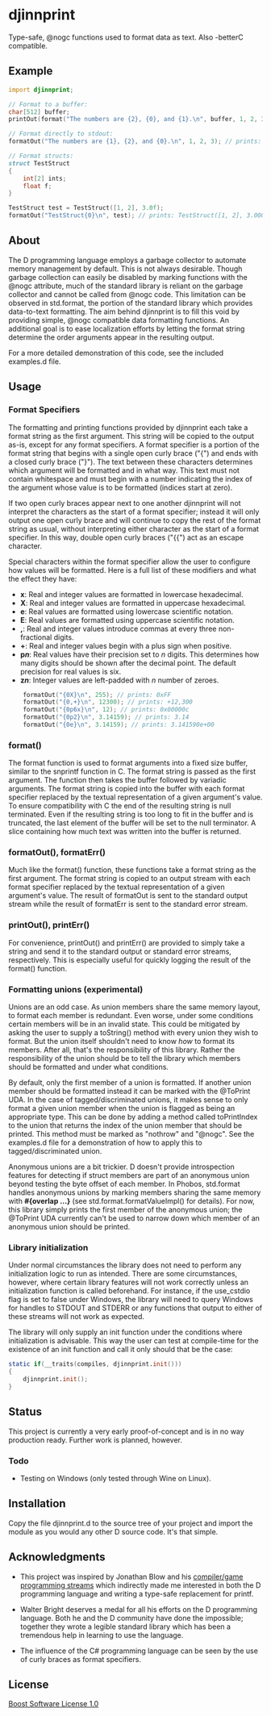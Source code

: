 # djinnprint

Type-safe, @nogc functions used to format data as text. Also -betterC compatible.

## Example

```D
import djinnprint;

// Format to a buffer:
char[512] buffer;
printOut(format("The numbers are {2}, {0}, and {1}.\n", buffer, 1, 2, 3)); // prints: The numbers are 3, 1, and 2.

// Format directly to stdout:
formatOut("The numbers are {1}, {2}, and {0}.\n", 1, 2, 3); // prints: The numbers are 2, 3, and 1.

// Format structs:
struct TestStruct
{
    int[2] ints;
    float f;
}

TestStruct test = TestStruct([1, 2], 3.0f);
formatOut("TestStruct{0}\n", test); // prints: TestStruct([1, 2], 3.000000)
```

## About

The D programming language employs a garbage collector to automate memory management by default. This is not always desirable. Though garbage collection can easily be disabled by marking functions with the @nogc attribute, much of the standard library is reliant on the garbage collector and cannot be called from @nogc code. This limitation can be observed in std.format, the portion of the standard library which provides data-to-text formatting. The aim behind djinnprint is to fill this void by providing simple, @nogc compatible data formatting functions. An additional goal is to ease localization efforts by letting the format string determine the order arguments appear in the resulting output.

For a more detailed demonstration of this code, see the included examples.d file.

## Usage

### Format Specifiers

The formatting and printing functions provided by djinnprint each take a format string as the first argument. This string will be copied to the output as-is, except for any format specifiers. A format specifier is a portion of the format string that begins with a single open curly brace ("{") and ends with a closed curly brace ("}"). The text between these characters determines which argument will be formatted and in what way. This text must not contain whitespace and must begin with a number indicating the index of the argument whose value is to be formatted (indices start at zero).

If two open curly braces appear next to one another djinnprint will not interpret the characters as the start of a format specifier; instead it will only output one open curly brace and will continue to copy the rest of the format string as usual, without interpreting either character as the start of a format specifier. In this way, double open curly braces ("{{") act as an escape character.

Special characters within the format specifier allow the user to configure how values will be formatted. Here is a full list of these modifiers and what the effect they have:

* __x__: Real and integer values are formatted in lowercase hexadecimal.
* __X__: Real and integer values are formatted in uppercase hexadecimal.
* __e__: Real values are formatted using lowercase scientific notation.
* __E__: Real values are formatted using uppercase scientific notation.
* __,__: Real and integer values introduce commas at every three non-fractional digits.
* __+__: Real and integer values begin with a plus sign when positive.
* __p*n*__: Real values have their precision set to *n* digits. This determines how many digits should be shown after the decimal point. The default precision for real values is six.
* __z*n*__: Integer values are left-padded with *n* number of zeroes.

```D
    formatOut("{0X}\n", 255); // prints: 0xFF
    formatOut("{0,+}\n", 12300); // prints: +12,300
    formatOut("{0p6x}\n", 12); // prints: 0x00000c
    formatOut("{0p2}\n", 3.14159); // prints: 3.14
    formatOut("{0e}\n", 3.14159); // prints: 3.141590e+00
```

### format()

The format function is used to format arguments into a fixed size buffer, similar to the snprintf function in C. The format string is passed as the first argument. The function then takes the buffer followed by variadic arguments. The format string is copied into the buffer with each format specifier replaced by the textual representation of a given argument's value. To ensure compatibility with C the end of the resulting string is null terminated. Even if the resulting string is too long to fit in the buffer and is truncated, the last element of the buffer will be set to the null terminator. A slice containing how much text was written into the buffer is returned.

### formatOut(), formatErr()

Much like the format() function, these functions take a format string as the first argument. The format string is copied to an output stream with each format specifier replaced by the textual representation of a given argument's value. The result of formatOut is sent to the standard output stream while the result of formatErr is sent to the standard error stream.

### printOut(), printErr()

For convenience, printOut() and printErr() are provided to simply take a string and send it to the standard output or standard error streams, respectively. This is especially useful for quickly logging the result of the format() function.

### Formatting unions (experimental)

Unions are an odd case. As union members share the same memory layout, to format each member is redundant. Even worse, under some conditions certain members will be in an invalid state. This could be mitigated by asking the user to supply a toString() method with every union they wish to format. But the union itself shouldn't need to know *how* to format its members. After all, that's the responsibility of this library. Rather the responsibility of the union should be to tell the library which members should be formatted and under what conditions.

By default, only the first member of a union is formatted. If another union member should be formatted instead it can be marked with the @ToPrint UDA. In the case of tagged/discriminated unions, it makes sense to only format a given union member when the union is flagged as being an appropriate type. This can be done by adding a method called toPrintIndex to the union that returns the index of the union member that should be printed. This method must be marked as "nothrow" and "@nogc". See the examples.d file for a demonstration of how to apply this to tagged/discriminated union.

Anonymous unions are a bit trickier. D doesn't provide introspection features for detecting if struct members are part of an anonymous union beyond testing the byte offset of each member. In Phobos, std.format handles anonymous unions by marking members sharing the same memory with __#{overlap ...}__ (see std.format.formatValueImpl() for details). For now, this library simply prints the first member of the anonymous union; the @ToPrint UDA currently can't be used to narrow down which member of an anonymous union should be printed.

### Library initialization

Under normal circumstances the library does not need to perform any initialization logic to run as intended. There are some circumstances, however, where certain library features will not work correctly unless an initialization function is called beforehand. For instance, if the use_cstdio flag is set to false under Windows, the library will need to query Windows for handles to STDOUT and STDERR or any functions that output to either of these streams will not work as expected.

The library will only supply an init function under the conditions where initialization is advisable. This way the user can test at compile-time for the existence of an init function and call it only should that be the case:

```D
static if(__traits(compiles, djinnprint.init()))
{
    djinnprint.init();
}
```

## Status

This project is currently a very early proof-of-concept and is in no way production ready. Further work is planned, however.

### Todo

* Testing on Windows (only tested through Wine on Linux).

## Installation

Copy the file djinnprint.d to the source tree of your project and import the module as you would any other D source code. It's that simple.

## Acknowledgments

* This project was inspired by Jonathan Blow and his [compiler/game programming streams](https://www.youtube.com/user/jblow888/videos) which indirectly made me interested in both the D programming language and writing a type-safe replacement for printf.

* Walter Bright deserves a medal for all his efforts on the D programming language. Both he and the D community have done the impossible; together they wrote a legible standard library which has been a tremendous help in learning to use the language.

* The influence of the C# programming language can be seen by the use of curly braces as format specifiers.

## License

[Boost Software License 1.0](https://www.boost.org/LICENSE_1_0.txt)
